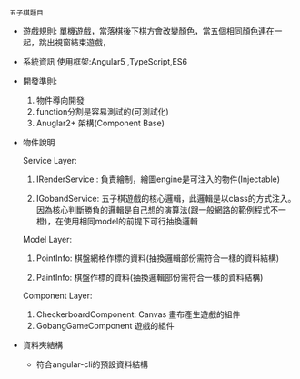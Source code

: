 ```
五子棋題目
```

* 遊戲規則:
    單機遊戲，當落棋後下棋方會改變顏色，當五個相同顏色連在一起，跳出視窗結束遊戲，

* 系統資訊
    使用框架:Angular5 ,TypeScript,ES6

* 開發準則:
    1. 物件導向開發
    2. function分割是容易測試的(可測試化)
    3. Anuglar2+ 架構(Component Base)
 
* 物件說明

    Service Layer:
    1. IRenderService :
    負責繪制，繪圖engine是可注入的物件(Injectable)

    2. IGobandService:
    五子棋遊戲的核心邏輯，此邏輯是以class的方式注入。因為核心判斷勝負的邏輯是自己想的演算法(跟一般網路的範例程式不一橙)，在使用相同model的前提下可行抽換邏輯

    Model Layer:
    1. PointInfo:
    棋盤網格作標的資料(抽換邏輯部份需符合一樣的資料結構)

    2. PaintInfo:
    棋盤作標的資料(抽換邏輯部份需符合一樣的資料結構)

    Component Layer:
    1. CheckerboardComponent:
    Canvas 畫布產生遊戲的組件
    2. GobangGameComponent
    遊戲的組件
* 資料夾結構
    * 符合angular-cli的預設資料結構